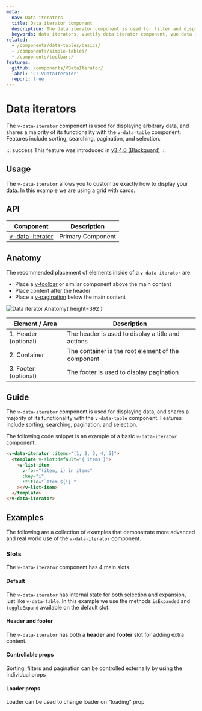 ```yaml
---
meta:
  nav: Data iterators
  title: Data iterator component
  description: The data iterator component is used for filter and displaying data including sorting, searching, pagination, and selection.
  keywords: data iterators, vuetify data iterator component, vue data iterator component
related:
  - /components/data-tables/basics/
  - /components/simple-tables/
  - /components/toolbars/
features:
  github: /components/VDataIterator/
  label: 'C: VDataIterator'
  report: true
---
```


# Data iterators

The `v-data-iterator` component is used for displaying arbitrary data, and shares a majority of its functionality with the `v-data-table` component. Features include sorting, searching, pagination, and selection.

<PageFeatures />

::: success
This feature was introduced in [v3.4.0 (Blackguard)](/getting-started/release-notes/?version=v3.4.0)
:::

## Usage

The `v-data-iterator` allows you to customize exactly how to display your data. In this example we are using a grid with cards.

<ExamplesUsage name="v-data-iterator" />

<PromotedEntry />

## API

| Component                                | Description       |
|------------------------------------------|-------------------|
| [v-data-iterator](/api/v-data-iterator/) | Primary Component |

<ApiInline hide-links />

## Anatomy

The recommended placement of elements inside of a `v-data-iterator` are:

* Place a [v-toolbar](/components/toolbars/) or similar component above the main content
* Place content after the header
* Place a [v-pagination](/components/paginations/) below the main content

![Data iterator Anatomy](https://cdn.vuetifyjs.com/docs/images/components/v-data-iterator/v-data-iterator-anatomy.png){ height=392 }

| Element / Area | Description |
| - | - |
| 1. Header (optional) | The header is used to display a title and actions |
| 2. Container | The container is the root element of the component |
| 3. Footer (optional) | The footer is used to display pagination |

## Guide

The `v-data-iterator` component is used for displaying data, and shares a majority of its functionality with the `v-data-table` component. Features include sorting, searching, pagination, and selection.

The following code snippet is an example of a basic `v-data-iterator` component:

```html
<v-data-iterator :items="[1, 2, 3, 4, 5]">
  <template v-slot:default="{ items }">
    <v-list-item
      v-for="(item, i) in items"
      :key="i"
      :title="`Item ${i}`"
    ></v-list-item>
  </template>
</v-data-iterator>
```

## Examples

The following are a collection of examples that demonstrate more advanced and real world use of the `v-data-iterator` component.

### Slots

The `v-data-iterator` component has 4 main slots

#### Default

The `v-data-iterator` has internal state for both selection and expansion, just like `v-data-table`. In this example we use the methods `isExpanded` and `toggleExpand` available on the default slot.

<ExamplesExample file="v-data-iterator/slot-default" />

#### Header and footer

The `v-data-iterator` has both a **header** and **footer** slot for adding extra content.

<ExamplesExample file="v-data-iterator/slot-header-and-footer" />

#### Controllable props

Sorting, filters and pagination can be controlled externally by using the individual props

<ExamplesExample file="v-data-iterator/misc-filter" />

#### Loader props

Loader can be used to change loader on "loading" prop

<ExamplesExample file="v-data-iterator/slot-loader" />
